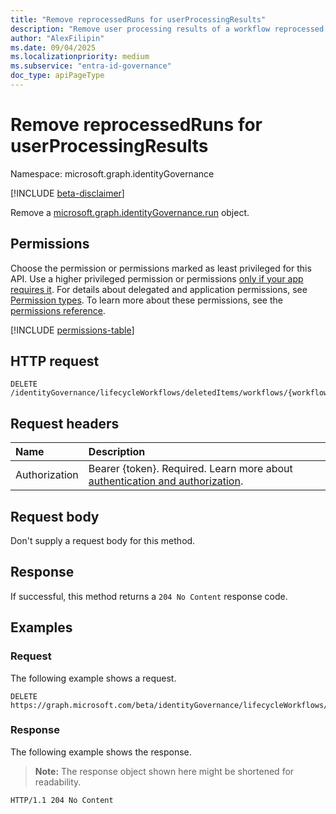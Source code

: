 ```yaml
---
title: "Remove reprocessedRuns for userProcessingResults"
description: "Remove user processing results of a workflow reprocessed run."
author: "AlexFilipin"
ms.date: 09/04/2025
ms.localizationpriority: medium
ms.subservice: "entra-id-governance"
doc_type: apiPageType
---
```


# Remove reprocessedRuns for userProcessingResults

Namespace: microsoft.graph.identityGovernance

[!INCLUDE [beta-disclaimer](../../includes/beta-disclaimer.md)]

Remove a [microsoft.graph.identityGovernance.run](../resources/identitygovernance-run.md) object.

## Permissions

Choose the permission or permissions marked as least privileged for this API. Use a higher privileged permission or permissions [only if your app requires it](/graph/permissions-overview#best-practices-for-using-microsoft-graph-permissions). For details about delegated and application permissions, see [Permission types](/graph/permissions-overview#permission-types). To learn more about these permissions, see the [permissions reference](/graph/permissions-reference).

<!-- {
  "blockType": "permissions",
  "name": "identitygovernance-userprocessingresult-delete-reprocessedruns-permissions"
}
-->
[!INCLUDE [permissions-table](../includes/permissions/identitygovernance-userprocessingresult-delete-reprocessedruns-permissions.md)]

## HTTP request

<!-- {
  "blockType": "ignored"
}
-->
``` http
DELETE /identityGovernance/lifecycleWorkflows/deletedItems/workflows/{workflowId}/executionScope/{userProcessingResultId}/reprocessedRuns/{id}/$ref
```

## Request headers

|Name|Description|
|:---|:---|
|Authorization|Bearer {token}. Required. Learn more about [authentication and authorization](/graph/auth/auth-concepts).|

## Request body

Don't supply a request body for this method.

## Response

If successful, this method returns a `204 No Content` response code.

## Examples

### Request

The following example shows a request.
<!-- {
  "blockType": "request",
  "name": "delete_reprocessedruns_from_userprocessingresult"
}
-->
``` http
DELETE https://graph.microsoft.com/beta/identityGovernance/lifecycleWorkflows/deletedItems/workflows/{workflowId}/executionScope/{userProcessingResultId}/reprocessedRuns/{id}/$ref
```


### Response

The following example shows the response.
>**Note:** The response object shown here might be shortened for readability.
<!-- {
  "blockType": "response",
  "truncated": true
}
-->
``` http
HTTP/1.1 204 No Content
```

